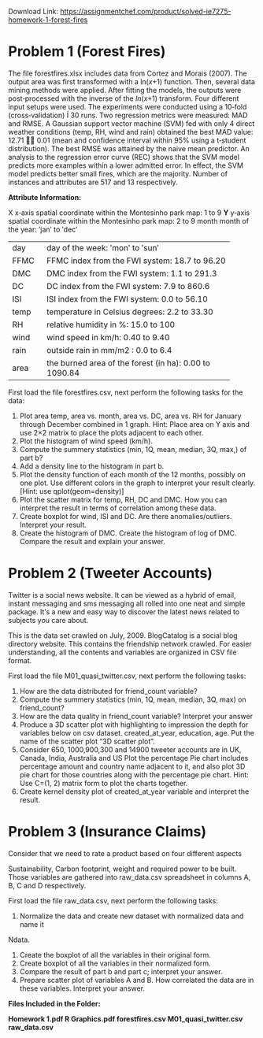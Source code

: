 Download Link: https://assignmentchef.com/product/solved-ie7275-homework-1-forest-fires
<br>
<h1>Problem 1 (Forest Fires)</h1>

The file forestfires.xlsx includes data from Cortez and Morais (2007). The output area was first transformed with a ln(<em>x</em>+1) function. Then, several data mining methods were applied. After fitting the models, the outputs were post‐processed with the inverse of the <em>ln</em>(<em>x</em>+1) transform. Four different input setups were used. The experiments were conducted using a 10‐fold (cross‐validation) Í 30 runs. Two regression metrics were measured: MAD and RMSE. A Gaussian support vector machine (SVM) fed with only 4 direct weather conditions (temp, RH, wind and rain) obtained the best MAD value: 12.71  0.01 (mean and confidence interval within 95% using a t‐student distribution). The best RMSE was attained by the naive mean predictor. An analysis to the regression error curve (REC) shows that the SVM model predicts more examples within a lower admitted error. In effect, the SVM model predicts better small fires, which are the majority. Number of instances and attributes are 517 and 13 respectively.




<strong>Attribute Information: </strong>

X          x‐axis spatial coordinate within the Montesinho park map: 1 to 9 <strong>Y</strong>   y‐axis spatial coordinate within the Montesinho park map: 2 to 9 month month of the year: ʹjanʹ to ʹdecʹ

<table width="418">

 <tbody>

  <tr>

   <td width="54">day</td>

   <td width="364">day of the week: ʹmonʹ to ʹsunʹ</td>

  </tr>

  <tr>

   <td width="54">FFMC</td>

   <td width="364">FFMC index from the FWI system: 18.7 to 96.20</td>

  </tr>

  <tr>

   <td width="54">DMC</td>

   <td width="364">DMC index from the FWI system: 1.1 to 291.3</td>

  </tr>

  <tr>

   <td width="54">DC</td>

   <td width="364">DC index from the FWI system: 7.9 to 860.6</td>

  </tr>

  <tr>

   <td width="54">ISI</td>

   <td width="364">ISI index from the FWI system: 0.0 to 56.10</td>

  </tr>

  <tr>

   <td width="54">temp</td>

   <td width="364">temperature in Celsius degrees: 2.2 to 33.30</td>

  </tr>

  <tr>

   <td width="54">RH</td>

   <td width="364">relative humidity in %: 15.0 to 100</td>

  </tr>

  <tr>

   <td width="54">wind</td>

   <td width="364">wind speed in km/h: 0.40 to 9.40</td>

  </tr>

  <tr>

   <td width="54">rain</td>

   <td width="364">outside rain in mm/m2 : 0.0 to 6.4</td>

  </tr>

  <tr>

   <td width="54">area</td>

   <td width="364">the burned area of the forest (in ha): 0.00 to 1090.84</td>

  </tr>

 </tbody>

</table>




First load the file forestfires.csv, next perform the following tasks for the data:

<ol>

 <li>Plot area temp, area vs. month, area vs. DC, area vs. RH for January through December combined in 1 graph. Hint: Place area on Y axis and use 2×2 matrix to place the plots adjacent to each other.</li>

 <li>Plot the histogram of wind speed (km/h).</li>

 <li>Compute the summery statistics (min, 1Q, mean, median, 3Q, max,) of part b?</li>

 <li>Add a density line to the histogram in part b.</li>

 <li>Plot the density function of each month of the 12 months, possibly on one plot. Use different colors in the graph to interpret your result clearly. [Hint: use qplot(geom=density)]</li>

 <li>Plot the scatter matrix for temp, RH, DC and DMC. How you can interpret the result in terms of correlation among these data.</li>

 <li>Create boxplot for wind, ISI and DC. Are there anomalies/outliers. Interpret your result.</li>

 <li>Create the histogram of DMC. Create the histogram of log of DMC. Compare the result and explain your answer.</li>

</ol>




<h1>Problem 2 (Tweeter Accounts)</h1>

Twitter is a social news website. It can be viewed as a hybrid of email, instant messaging and sms messaging all rolled into one neat and simple package. Itʹs a new and easy way to discover the latest news related to subjects you care about.




This is the data set crawled on July, 2009. BlogCatalog is a social blog directory website. This contains the friendship network crawled. For easier understanding, all the contents and variables are organized in CSV file format.




First load the file M01_quasi_twitter.csv, next perform the following tasks:

<ol>

 <li>How are the data distributed for friend_count variable?</li>

 <li>Compute the summery statistics (min, 1Q, mean, median, 3Q, max) on friend_count?</li>

 <li>How are the data quality in friend_count variable? Interpret your answer</li>

 <li>Produce a 3D scatter plot with highlighting to impression the depth for variables below on csv dataset. created_at_year, education, age. Put the name of the scatter plot “3D scatter plot”.</li>

 <li>Consider 650, 1000,900,300 and 14900 tweeter accounts are in UK, Canada, India, Australia and US Plot the percentage Pie chart includes percentage amount and country name adjacent to it, and also plot 3D pie chart for those countries along with the percentage pie chart. Hint: Use C=(1, 2) matrix form to plot the charts together.</li>

 <li>Create kernel density plot of created_at_year variable and interpret the result.</li>

</ol>







<h1>Problem 3 (Insurance Claims)</h1>

Consider that we need to rate a product based on four different aspects

Sustainability, Carbon footprint, weight and required power to be built. Those variables are gathered into raw_data.csv spreadsheet in columns A, B, C and D respectively.




First load the file raw_data.csv, next perform the following tasks:

<ol>

 <li>Normalize the data and create new dataset with normalized data and name it</li>

</ol>

Ndata.

<ol>

 <li>Create the boxplot of all the variables in their original form.</li>

 <li>Create boxplot of all the variables in their normalized form.</li>

 <li>Compare the result of part b and part c; interpret your answer.</li>

 <li>Prepare scatter plot of variables A and B. How correlated the data are in these variables. Interpret your answer.</li>

</ol>

<strong>Files Included in the Folder: </strong>

<strong>Homework 1.pdf R Graphics.pdf forestfires.csv M01_quasi_twitter.csv raw_data.csv </strong>